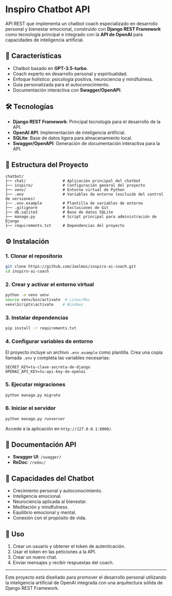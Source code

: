 # Inspiro Chatbot API

API REST que implementa un chatbot coach especializado en desarrollo personal y bienestar emocional, construido con **Django REST Framework** como tecnología principal e integrado con la **API de OpenAI** para capacidades de inteligencia artificial.

## 🚀 Características

- Chatbot basado en **GPT-3.5-turbo**.
- Coach experto en desarrollo personal y espiritualidad.
- Enfoque holístico: psicología positiva, neurociencia y mindfulness.
- Guía personalizada para el autoconocimiento.
- Documentación interactiva con **Swagger/OpenAPI**.

## 🛠️ Tecnologías

- **Django REST Framework**: Principal tecnología para el desarrollo de la API.
- **OpenAI API**: Implementación de inteligencia artificial.
- **SQLite**: Base de datos ligera para almacenamiento local.
- **Swagger/OpenAPI**: Generación de documentación interactiva para la API.

## 📂 Estructura del Proyecto

```
chatbot/
├── chat/                # Aplicación principal del chatbot
├── inspiro/             # Configuración general del proyecto
├── venv/                # Entorno virtual de Python
├── .env                 # Variables de entorno (excluido del control de versiones)
├── .env.example         # Plantilla de variables de entorno
├── .gitignore           # Exclusiones de Git
├── db.sqlite3           # Base de datos SQLite
├── manage.py            # Script principal para administración de Django
├── requirements.txt     # Dependencias del proyecto
```

## ⚙️ Instalación

### 1. Clonar el repositorio
```bash
git clone https://github.com/Jaolmos/inspiro-ai-coach.git
cd inspiro-ai-coach
```

### 2. Crear y activar el entorno virtual
```bash
python -m venv venv
source venv/bin/activate  # Linux/Mac
venv\Scripts\activate    # Windows
```

### 3. Instalar dependencias
```bash
pip install -r requirements.txt
```

### 4. Configurar variables de entorno
El proyecto incluye un archivo `.env.example` como plantilla. Crea una copia llamada `.env` y completa las variables necesarias:

```env
SECRET_KEY=tu-clave-secreta-de-django
OPENAI_API_KEY=tu-api-key-de-openai
```

### 5. Ejecutar migraciones
```bash
python manage.py migrate
```

### 6. Iniciar el servidor
```bash
python manage.py runserver
```

Accede a la aplicación en `http://127.0.0.1:8000/`.

## 📖 Documentación API

- **Swagger UI**: `/swagger/`
- **ReDoc**: `/redoc/`

## 🤖 Capacidades del Chatbot

- Crecimiento personal y autoconocimiento.
- Inteligencia emocional.
- Neurociencia aplicada al bienestar.
- Meditación y mindfulness.
- Equilibrio emocional y mental.
- Conexión con el propósito de vida.

## 🔧 Uso

1. Crear un usuario y obtener el token de autenticación.
2. Usar el token en las peticiones a la API.
3. Crear un nuevo chat.
4. Enviar mensajes y recibir respuestas del coach.

---

Este proyecto está diseñado para promover el desarrollo personal utilizando la inteligencia artificial de OpenAI integrada con una arquitectura sólida de Django REST Framework.
